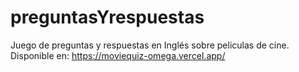 # preguntasYrespuestas
Juego de preguntas y respuestas en Inglés sobre peliculas de cine.
Disponible en: https://moviequiz-omega.vercel.app/
